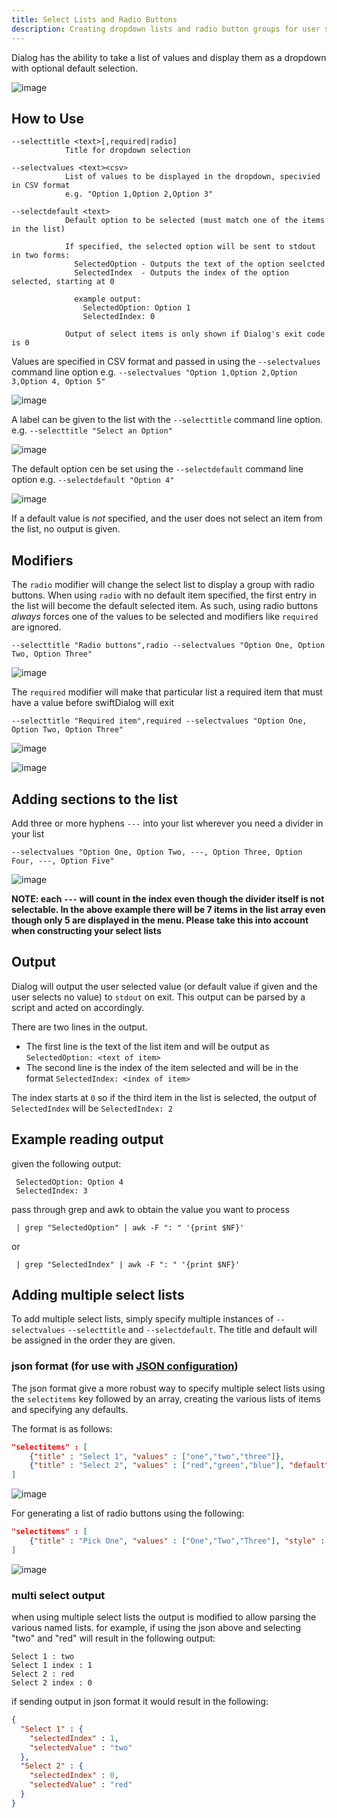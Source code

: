 ```yaml
---
title: Select Lists and Radio Buttons
description: Creating dropdown lists and radio button groups for user selection
---
```


Dialog has the ability to take a list of values and display them as a dropdown with optional default selection.

![image](https://user-images.githubusercontent.com/3598965/235899756-95fc6f85-1357-40c8-bf05-aa550c0d4d7d.png)

## How to Use

```
--selecttitle <text>[,required|radio]
            Title for dropdown selection

--selectvalues <text><csv>
            List of values to be displayed in the dropdown, specivied in CSV format
            e.g. "Option 1,Option 2,Option 3"

--selectdefault <text>
            Default option to be selected (must match one of the items in the list)

            If specified, the selected option will be sent to stdout in two forms:
              SelectedOption - Outputs the text of the option seelcted
              SelectedIndex  - Outputs the index of the option selected, starting at 0

              example output:
                SelectedOption: Option 1
                SelectedIndex: 0

            Output of select items is only shown if Dialog's exit code is 0
```

Values are specified in CSV format and passed in using the `--selectvalues` command line option
e.g. `--selectvalues "Option 1,Option 2,Option 3,Option 4, Option 5"`

![image](https://user-images.githubusercontent.com/3598965/122635303-6053d000-d126-11eb-94f1-6950f0e3d43e.png)

A label can be given to the list with the `--selecttitle` command line option.
e.g. `--selecttitle "Select an Option"`

![image](https://user-images.githubusercontent.com/3598965/122635336-9ee98a80-d126-11eb-8839-f859eb19688e.png)

The default option cen be set using the `--selectdefault` command line option
e.g. `--selectdefault "Option 4"`

![image](https://user-images.githubusercontent.com/3598965/122635358-c2143a00-d126-11eb-80b2-475a62b6ed9a.png)

If a default value is _not_ specified, and the user does not select an item from the list, no output is given.

## Modifiers

The `radio` modifier will change the select list to display a group with radio buttons. When using `radio` with no default item specified, the first entry in the list will become the default selected item. As such, using radio buttons _always_ forces one of the values to be selected and modifiers like `required` are ignored.

`--selecttitle "Radio buttons",radio --selectvalues "Option One, Option Two, Option Three"`

![image](https://user-images.githubusercontent.com/3598965/235897669-c08fdd79-aa14-4fec-8c6d-a930861a122f.png)

The `required` modifier will make that particular list a required item that must have a value before swiftDialog will exit

`--selecttitle "Required item",required --selectvalues "Option One, Option Two, Option Three"`

![image](https://user-images.githubusercontent.com/3598965/235898090-5f7e9fac-2913-413f-ae85-c850ae86ee6b.png)

![image](https://user-images.githubusercontent.com/3598965/235898473-6fb9749f-3406-4f8d-b112-b214e95dccd4.png)

## Adding sections to the list

Add three or more hyphens `---` into your list wherever you need a divider in your list

`--selectvalues "Option One, Option Two, ---, Option Three, Option Four, ---, Option Five"`

![image](https://user-images.githubusercontent.com/3598965/235900591-96ace495-5205-459c-9b2e-4bcd3ede00ee.png)

**NOTE: each `---` will count in the index even though the divider itself is not selectable. In the above example there will be 7 items in the list array even though only 5 are displayed in the menu. Please take this into account when constructing your select lists**

## Output

Dialog will output the user selected value (or default value if given and the user selects no value) to `stdout` on exit. This output can be parsed by a script and acted on accordingly.

There are two lines in the output.
* The first line is the text of the list item and will be output as `SelectedOption: <text of item>`
* The second line is the index of the item selected and will be in the format `SelectedIndex: <index of item>`

The index starts at `0` so if the third item in the list is selected, the output of `SelectedIndex` will be `SelectedIndex: 2`

## Example reading output

given the following output:
```
 SelectedOption: Option 4
 SelectedIndex: 3
```

pass through grep and awk to obtain the value you want to process

` | grep "SelectedOption" | awk -F ": " '{print $NF}'`

or

` | grep "SelectedIndex" | awk -F ": " '{print $NF}'`

## Adding multiple select lists

To add multiple select lists, simply specify multiple instances of `--selectvalues` `--selecttitle` and `--selectdefault`. The title and default will be assigned in the order they are given.

### json format (for use with [JSON configuration](/advanced/json-configuration))

The json format give a more robust way to specify multiple select lists using the `selectitems` key followed by an array, creating the various lists of items and specifying any defaults.

The format is as follows:

```json
"selectitems" : [
    {"title" : "Select 1", "values" : ["one","two","three"]},
    {"title" : "Select 2", "values" : ["red","green","blue"], "default" : "red"}
]
```

![image](https://user-images.githubusercontent.com/3598965/235899756-95fc6f85-1357-40c8-bf05-aa550c0d4d7d.png)

For generating a list of radio buttons using the following:

```json
"selectitems" : [
    {"title" : "Pick One", "values" : ["One","Two","Three"], "style" : "radio"}
]
```

![image](https://github.com/bartreardon/swiftDialog/assets/3598965/1d2659c6-9048-440b-9246-2756ec097a24)


### multi select output

when using multiple select lists the output is modified to allow parsing the various named lists. for example, if using the json above and selecting "two" and "red" will result in the following output:

```
Select 1 : two
Select 1 index : 1
Select 2 : red
Select 2 index : 0
```

if sending output in json format it would result in the following:

```json
{
  "Select 1" : {
    "selectedIndex" : 1,
    "selectedValue" : "two"
  },
  "Select 2" : {
    "selectedIndex" : 0,
    "selectedValue" : "red"
  }
}
```